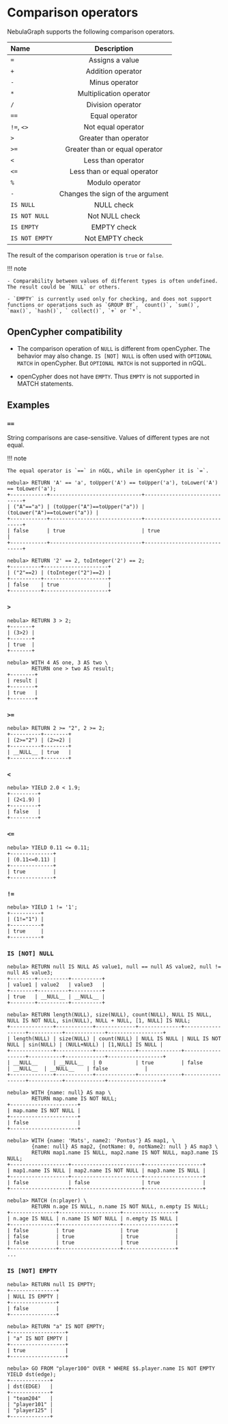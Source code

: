# Comparison operators

NebulaGraph supports the following comparison operators.

| Name           | Description                      |
| :----          | :----:                           |
| `=`            | Assigns a value                  |
| `+`            | Addition operator                |
| `-`            | Minus operator                   |
| `*`            | Multiplication operator          |
| `/`            | Division operator                |
| `==`           | Equal operator                   |
| `!=`, `<>`     | Not equal operator               |
| `>`            | Greater than operator            |
| `>=`           | Greater than or equal operator   |
| `<`            | Less than operator               |
| `<=`           | Less than or equal operator      |
| `%`            | Modulo operator                  |
| `-`            | Changes the sign of the argument |
| `IS NULL`      | NULL check                       |
| `IS NOT NULL`  | Not NULL check                   |
| `IS EMPTY`     | EMPTY check                      |
| `IS NOT EMPTY` | Not EMPTY check                  |

The result of the comparison operation is `true` or `false`.

!!! note

    - Comparability between values of different types is often undefined. The result could be `NULL` or others.

    - `EMPTY` is currently used only for checking, and does not support functions or operations such as `GROUP BY`, `count()`, `sum()`, `max()`, `hash()`, ` collect()`, `+` or `*`.

## OpenCypher compatibility

- The comparison operation of `NULL` is different from openCypher. The behavior may also change. `IS [NOT] NULL` is often used with `OPTIONAL MATCH` in openCypher. But `OPTIONAL MATCH` is not supported in nGQL.

- openCypher does not have `EMPTY`. Thus `EMPTY` is not supported in MATCH statements.

## Examples

### `==`

String comparisons are case-sensitive. Values of different types are not equal.

!!! note

    The equal operator is `==` in nGQL, while in openCypher it is `=`.

```ngql
nebula> RETURN 'A' == 'a', toUpper('A') == toUpper('a'), toLower('A') == toLower('a');
+------------+------------------------------+------------------------------+
| ("A"=="a") | (toUpper("A")==toUpper("a")) | (toLower("A")==toLower("a")) |
+------------+------------------------------+------------------------------+
| false      | true                         | true                         |
+------------+------------------------------+------------------------------+

nebula> RETURN '2' == 2, toInteger('2') == 2;
+----------+---------------------+
| ("2"==2) | (toInteger("2")==2) |
+----------+---------------------+
| false    | true                |
+----------+---------------------+
```

### `>`

```ngql
nebula> RETURN 3 > 2;
+-------+
| (3>2) |
+-------+
| true  |
+-------+

nebula> WITH 4 AS one, 3 AS two \
        RETURN one > two AS result;
+--------+
| result |
+--------+
| true   |
+--------+
```

### `>=`

```ngql
nebula> RETURN 2 >= "2", 2 >= 2;
+----------+--------+
| (2>="2") | (2>=2) |
+----------+--------+
| __NULL__ | true   |
+----------+--------+
```

### `<`

```ngql
nebula> YIELD 2.0 < 1.9;
+---------+
| (2<1.9) |
+---------+
| false   |
+---------+
```

### `<=`

```ngql
nebula> YIELD 0.11 <= 0.11;
+--------------+
| (0.11<=0.11) |
+--------------+
| true         |
+--------------+
```

### `!=`

```ngql
nebula> YIELD 1 != '1';
+----------+
| (1!="1") |
+----------+
| true     |
+----------+
```

### `IS [NOT] NULL`

```ngql
nebula> RETURN null IS NULL AS value1, null == null AS value2, null != null AS value3;
+--------+----------+----------+
| value1 | value2   | value3   |
+--------+----------+----------+
| true   | __NULL__ | __NULL__ |
+--------+----------+----------+

nebula> RETURN length(NULL), size(NULL), count(NULL), NULL IS NULL, NULL IS NOT NULL, sin(NULL), NULL + NULL, [1, NULL] IS NULL;
+--------------+------------+-------------+--------------+------------------+-----------+-------------+------------------+
| length(NULL) | size(NULL) | count(NULL) | NULL IS NULL | NULL IS NOT NULL | sin(NULL) | (NULL+NULL) | [1,NULL] IS NULL |
+--------------+------------+-------------+--------------+------------------+-----------+-------------+------------------+
| __NULL__     | __NULL__   | 0           | true         | false            | __NULL__  | __NULL__    | false            |
+--------------+------------+-------------+--------------+------------------+-----------+-------------+------------------+

nebula> WITH {name: null} AS map \
        RETURN map.name IS NOT NULL;
+----------------------+
| map.name IS NOT NULL |
+----------------------+
| false                |
+----------------------+

nebula> WITH {name: 'Mats', name2: 'Pontus'} AS map1, \
        {name: null} AS map2, {notName: 0, notName2: null } AS map3 \
        RETURN map1.name IS NULL, map2.name IS NOT NULL, map3.name IS NULL;
+-------------------+-----------------------+-------------------+
| map1.name IS NULL | map2.name IS NOT NULL | map3.name IS NULL |
+-------------------+-----------------------+-------------------+
| false             | false                 | true              |
+-------------------+-----------------------+-------------------+

nebula> MATCH (n:player) \
        RETURN n.age IS NULL, n.name IS NOT NULL, n.empty IS NULL;
+---------------+--------------------+-----------------+
| n.age IS NULL | n.name IS NOT NULL | n.empty IS NULL |
+---------------+--------------------+-----------------+
| false         | true               | true            |
| false         | true               | true            |
| false         | true               | true            |
+---------------+--------------------+-----------------+
...
```

### `IS [NOT] EMPTY`

```ngql
nebula> RETURN null IS EMPTY;
+---------------+
| NULL IS EMPTY |
+---------------+
| false         |
+---------------+

nebula> RETURN "a" IS NOT EMPTY;
+------------------+
| "a" IS NOT EMPTY |
+------------------+
| true             |
+------------------+

nebula> GO FROM "player100" OVER * WHERE $$.player.name IS NOT EMPTY YIELD dst(edge);
+-------------+
| dst(EDGE)   |
+-------------+
| "team204"   |
| "player101" |
| "player125" |
+-------------+

```
